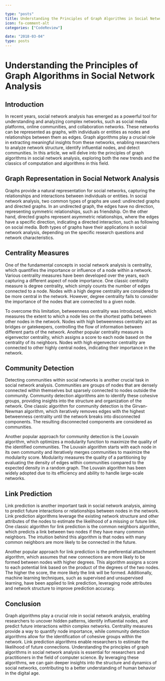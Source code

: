 ```yaml
---

type: "posts"
title: Understanding the Principles of Graph Algorithms in Social Network Analysis
icon: fa-comment-alt
categories: ["CodeReview"]

date: "2018-03-04"
type: posts
---
```





# Understanding the Principles of Graph Algorithms in Social Network Analysis

## Introduction

In recent years, social network analysis has emerged as a powerful tool for understanding and analyzing complex networks, such as social media platforms, online communities, and collaboration networks. These networks can be represented as graphs, with individuals or entities as nodes and relationships between them as edges. Graph algorithms play a crucial role in extracting meaningful insights from these networks, enabling researchers to analyze network structure, identify influential nodes, and detect communities. In this article, we will delve into the principles of graph algorithms in social network analysis, exploring both the new trends and the classics of computation and algorithms in this field.

## Graph Representation in Social Network Analysis

Graphs provide a natural representation for social networks, capturing the relationships and interactions between individuals or entities. In social network analysis, two common types of graphs are used: undirected graphs and directed graphs. In an undirected graph, the edges have no direction, representing symmetric relationships, such as friendship. On the other hand, directed graphs represent asymmetric relationships, where the edges have a specific direction, indicating a directed interaction, such as following on social media. Both types of graphs have their applications in social network analysis, depending on the specific research questions and network characteristics.

## Centrality Measures

One of the fundamental concepts in social network analysis is centrality, which quantifies the importance or influence of a node within a network. Various centrality measures have been developed over the years, each capturing a different aspect of node importance. One classic centrality measure is degree centrality, which simply counts the number of edges connected to a node. Nodes with a high degree centrality are considered to be more central in the network. However, degree centrality fails to consider the importance of the nodes that are connected to a given node.

To overcome this limitation, betweenness centrality was introduced, which measures the extent to which a node lies on the shortest paths between other nodes in the network. Nodes with high betweenness centrality act as bridges or gatekeepers, controlling the flow of information between different parts of the network. Another popular centrality measure is eigenvector centrality, which assigns a score to each node based on the centrality of its neighbors. Nodes with high eigenvector centrality are connected to other highly central nodes, indicating their importance in the network.

## Community Detection

Detecting communities within social networks is another crucial task in social network analysis. Communities are groups of nodes that are densely connected within themselves but sparsely connected to nodes outside the community. Community detection algorithms aim to identify these cohesive groups, providing insights into the structure and organization of the network. One classic algorithm for community detection is the Girvan-Newman algorithm, which iteratively removes edges with the highest betweenness centrality until the network breaks into disconnected components. The resulting disconnected components are considered as communities.

Another popular approach for community detection is the Louvain algorithm, which optimizes a modularity function to maximize the quality of the identified communities. The Louvain algorithm starts with each node in its own community and iteratively merges communities to maximize the modularity score. Modularity measures the quality of a partitioning by evaluating the density of edges within communities compared to the expected density in a random graph. The Louvain algorithm has been widely adopted due to its efficiency and ability to handle large-scale networks.

## Link Prediction

Link prediction is another important task in social network analysis, aiming to predict future interactions or relationships between nodes in the network. Link prediction algorithms leverage the existing network structure and other attributes of the nodes to estimate the likelihood of a missing or future link. One classic algorithm for link prediction is the common neighbors algorithm, which predicts a link between two nodes if they have many common neighbors. The intuition behind this algorithm is that nodes with many common neighbors are more likely to be connected in the future.

Another popular approach for link prediction is the preferential attachment algorithm, which assumes that new connections are more likely to be formed between nodes with higher degrees. This algorithm assigns a score to each potential link based on the product of the degrees of the two nodes. The higher the score, the more likely the link will be formed. Additionally, machine learning techniques, such as supervised and unsupervised learning, have been applied to link prediction, leveraging node attributes and network structure to improve prediction accuracy.

## Conclusion

Graph algorithms play a crucial role in social network analysis, enabling researchers to uncover hidden patterns, identify influential nodes, and predict future interactions within complex networks. Centrality measures provide a way to quantify node importance, while community detection algorithms allow for the identification of cohesive groups within the network. Link prediction algorithms enable researchers to estimate the likelihood of future connections. Understanding the principles of graph algorithms in social network analysis is essential for researchers and practitioners in the field of computer science. By leveraging these algorithms, we can gain deeper insights into the structure and dynamics of social networks, contributing to a better understanding of human behavior in the digital age.